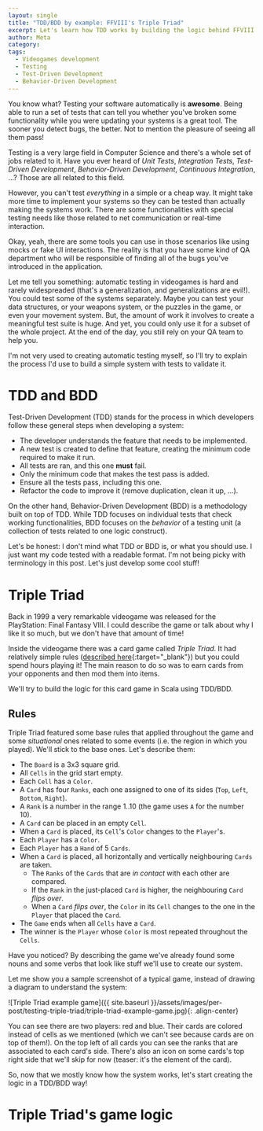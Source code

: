 ```yaml
---
layout: single
title: "TDD/BDD by example: FFVIII's Triple Triad"
excerpt: Let's learn how TDD works by building the logic behind FFVIII's Triple Triad card game
author: Meta
category:
tags:
  - Videogames development
  - Testing
  - Test-Driven Development
  - Behavior-Driven Development
---
```


You know what? Testing your software automatically is **awesome**. Being able to run a set of tests that can tell you whether you've broken some functionality while you were updating your systems is a great tool. The sooner you detect bugs, the better. Not to mention the pleasure of seeing all them pass!

Testing is a very large field in Computer Science and there's a whole set of jobs related to it. Have you ever heard of _Unit Tests_, _Integration Tests_, _Test-Driven Development_, _Behavior-Driven Development_, _Continuous Integration_, ...? Those are all related to this field.

However, you can't test _everything_ in a simple or a cheap way. It might take more time to implement your systems so they can be tested than actually making the systems work. There are some functionalities with special testing needs like those related to net communication or real-time interaction.

Okay, yeah, there are some tools you can use in those scenarios like using mocks or fake UI interactions. The reality is that you have some kind of QA department who will be responsible of finding all of the bugs you've introduced in the application.

Let me tell you something: automatic testing in videogames is hard and rarely widespreaded (that's a generalization, and generalizations are evil!). You could test some of the systems separately. Maybe you can test your data structures, or your weapons system, or the puzzles in the game, or even your movement system. But, the amount of work it involves to create a meaningful test suite is huge. And yet, you could only use it for a subset of the whole project. At the end of the day, you still rely on your QA team to help you.

I'm not very used to creating automatic testing myself, so I'll try to explain the process I'd use to build a simple system with tests to validate it.

# TDD and BDD

Test-Driven Development (TDD) stands for the process in which developers follow these general steps when developing a system:

  * The developer understands the feature that needs to be implemented.
  * A new test is created to define that feature, creating the minimum code required to make it run.
  * All tests are ran, and this one **must** fail.
  * Only the minimum code that makes the test pass is added.
  * Ensure all the tests pass, including this one.
  * Refactor the code to improve it (remove duplication, clean it up, ...).

On the other hand, Behavior-Driven Development (BDD) is a methodology built on top of TDD. While TDD focuses on individual tests that check working functionalities, BDD focuses on the _behavior_ of a testing unit (a collection of tests related to one logic construct).

Let's be honest: I don't mind what TDD or BDD is, or what you should use. I just want my code tested with a readable format. I'm not being picky with terminology in this post. Let's just develop some cool stuff!

# Triple Triad

Back in 1999 a very remarkable videogame was released for the PlayStation: Final Fantasy VIII. I could describe the game or talk about why I like it so much, but we don't have that amount of time!

Inside the videogame there was a card game called _Triple Triad_. It had relatively simple rules ([described here](http://finalfantasy.wikia.com/wiki/Triple_Triad){:target="_blank"}) but you could spend hours playing it! The main reason to do so was to earn cards from your opponents and then mod them into items.

We'll try to build the logic for this card game in Scala using TDD/BDD.

## Rules

Triple Triad featured some base rules that applied throughout the game and some _situational_ ones related to some events (i.e. the region in which you played). We'll stick to the base ones. Let's describe them:

  * The `Board` is a 3x3 square grid.
  * All `Cells` in the grid start empty.
  * Each `Cell` has a `Color`.
  * A `Card` has four `Ranks`, each one assigned to one of its sides (`Top`, `Left`, `Bottom`, `Right`).
  * A `Rank` is a number in the range 1..10 (the game uses `A` for the number 10).
  * A `Card` can be placed in an empty `Cell`.
  * When a `Card` is placed, its `Cell`'s `Color` changes to the `Player`'s.
  * Each `Player` has a `Color`.
  * Each `Player` has a `Hand` of 5 `Cards`.
  * When a `Card` is placed, all horizontally and vertically neighbouring `Cards` are taken.
    * The `Ranks` of the `Cards` that are _in contact_ with each other are compared.
    * If the `Rank` in the just-placed `Card` is higher, the neighbouring `Card` _flips over_.
    * When a `Card` _flips over_, the `Color` in its `Cell` changes to the one in the `Player` that placed the `Card`.
  * The `Game` ends when all `Cells` have a `Card`.
  * The winner is the `Player` whose `Color` is most repeated throughout the `Cells`.

Have you noticed? By describing the game we've already found some nouns and some verbs that look like stuff we'll use to create our system.

Let me show you a sample screenshot of a typical game, instead of drawing a diagram to understand the system:

![Triple Triad example game]({{ site.baseurl }}/assets/images/per-post/testing-triple-triad/triple-triad-example-game.jpg){: .align-center}

You can see there are two players: red and blue. Their cards are colored instead of cells as we mentioned (which we can't see because cards are on top of them!). On the top left of all cards you can see the ranks that are associated to each card's side. There's also an icon on some cards's top right side that we'll skip for now (teaser: it's the element of the card).

So, now that we mostly know how the system works, let's start creating the logic in a TDD/BDD way!

# Triple Triad's game logic